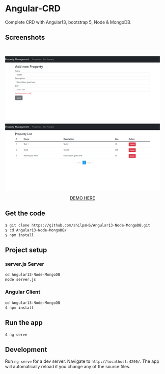 # Angular-CRD

Complete CRD with Angular13, bootstrap 5, Node & MongoDB.

## Screenshots
<br>
<p>
    <img src="/client/src/assets/add.png" alt="screenshot" align="center">
</p>
<p align="center">
    <img src="/client/src/assets/list.png" alt="screenshot" align="center">
</p>


<p align="center">
 <a href="https://bot2-191b5.web.app">DEMO HERE</a>
</p>

## Get the code

```
$ git clone https://github.com/shilpaHS/Angular13-Node-MongoDB.git
$ cd Angular13-Node-MongoDB/
$ npm install
```

## Project setup

### server.js Server
```
cd Angular13-Node-MongoDB
node server.js
```

### Angular Client
```
cd Angular13-Node-MongoDB
$ npm install
```

## Run the app

```
$ ng serve
```

## Development

Run `ng serve` for a dev server. Navigate to `http://localhost:4200/`. The app will automatically reload if you change any of the source files.

